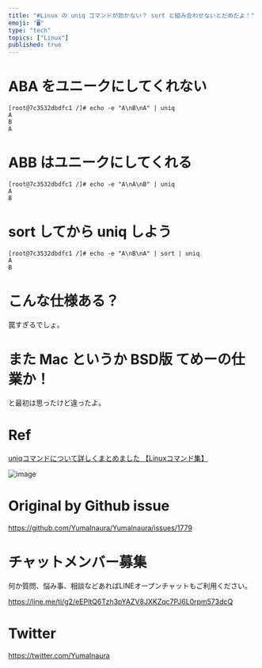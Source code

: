 ```yaml
---
title: "#Linux の uniq コマンドが効かない？ sort と組み合わせないとだめだよ！"
emoji: "🖥"
type: "tech"
topics: ["Linux"]
published: true
---
```


# ABA をユニークにしてくれない

```
[root@7c3532dbdfc1 /]# echo -e "A\nB\nA" | uniq
A
B
A
```

# ABB はユニークにしてくれる

```
[root@7c3532dbdfc1 /]# echo -e "A\nA\nB" | uniq
A
B
```

# sort してから uniq しよう

```
[root@7c3532dbdfc1 /]# echo -e "A\nB\nA" | sort | uniq
A
B
```

# こんな仕様ある？

罠すぎるでしょ。

# また Mac というか BSD版 てめーの仕業か！

と最初は思ったけど違ったよ。

# Ref

[uniqコマンドについて詳しくまとめました 【Linuxコマンド集】](https://eng-entrance.com/linux-command-uniq)

![image](https://user-images.githubusercontent.com/13635059/57562350-d4aad980-73cc-11e9-9c30-812812d7f17c.png)


# Original by Github issue

https://github.com/YumaInaura/YumaInaura/issues/1779








<!-- Update From Qiita API -->

# チャットメンバー募集


何か質問、悩み事、相談などあればLINEオープンチャットもご利用ください。

https://line.me/ti/g2/eEPltQ6Tzh3pYAZV8JXKZqc7PJ6L0rpm573dcQ





# Twitter


https://twitter.com/YumaInaura


<!-- Update From Qiita API -->



